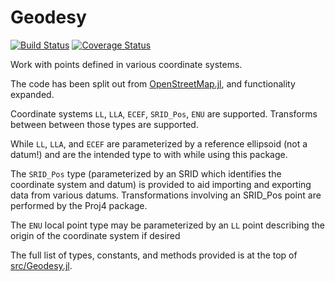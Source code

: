 # Geodesy

[![Build Status](https://travis-ci.org/JuliaGeo/Geodesy.jl.svg?branch=master)](https://travis-ci.org/JuliaGeo/Geodesy.jl)
[![Coverage Status](http://img.shields.io/coveralls/JuliaGeo/Geodesy.jl.svg)](https://coveralls.io/r/JuliaGeo/Geodesy.jl)

Work with points defined in various coordinate systems.

The code has been split out from [OpenStreetMap.jl](https://github.com/tedsteiner/OpenStreetMap.jl), and functionality expanded.

Coordinate systems `LL`, `LLA`, `ECEF`, `SRID_Pos`, `ENU` are supported. Transforms between between those types are supported.

While `LL`, `LLA`, and `ECEF` are parameterized by a reference ellipsoid (not a datum!) and are the intended type to with while using this package. 

The `SRID_Pos` type (parameterized by an SRID which identifies the coordinate system and datum) is provided to aid importing and exporting data from various datums. Transformations involving an SRID\_Pos point are performed by the Proj4 package.

The `ENU` local point type may be parameterized by an `LL` point describing the origin of the coordinate system if desired


The full list of types, constants, and methods provided is at the top of [src/Geodesy.jl](src/Geodesy.jl).
